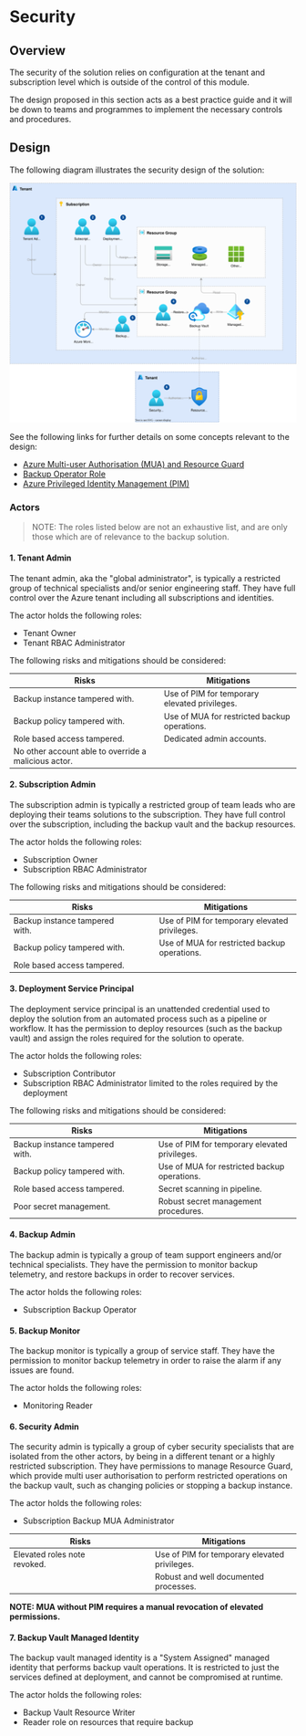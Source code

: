 
<!-- markdownlint-disable MD024 -->

# Security

## Overview

The security of the solution relies on configuration at the tenant and subscription level which is outside of the control of this module.

The design proposed in this section acts as a best practice guide and it will be down to teams and programmes to implement the necessary controls and procedures.

## Design

The following diagram illustrates the security design of the solution:

![Security Design](assets/security-design.drawio.svg)

See the following links for further details on some concepts relevant to the design:

* [Azure Multi-user Authorisation (MUA) and Resource Guard](https://learn.microsoft.com/en-us/azure/backup/multi-user-authorization-concept)
* [Backup Operator Role](https://learn.microsoft.com/en-us/azure/role-based-access-control/built-in-roles/storage#backup-operator)
* [Azure Privileged Identity Management (PIM)](https://learn.microsoft.com/en-us/entra/id-governance/privileged-identity-management)

### Actors

> NOTE: The roles listed below are not an exhaustive list, and are only those which are of relevance to the backup solution.

#### 1. Tenant Admin

The tenant admin, aka the "global administrator", is typically a restricted group of technical specialists and/or senior engineering staff. They have full control over the Azure tenant including all subscriptions and identities.

The actor holds the following roles:

* Tenant Owner
* Tenant RBAC Administrator

The following risks and mitigations should be considered:

| Risks | Mitigations |
|-|-|
| Backup instance tampered with. | Use of PIM for temporary elevated privileges. |
| Backup policy tampered with. | Use of MUA for restricted backup operations. |
| Role based access tampered. | Dedicated admin accounts. |
| No other account able to override a malicious actor. | |

#### 2. Subscription Admin

The subscription admin is typically a restricted group of team leads who are deploying their teams solutions to the subscription. They have full control over the subscription, including the backup vault and the backup resources.

The actor holds the following roles:

* Subscription Owner
* Subscription RBAC Administrator

The following risks and mitigations should be considered:

| Risks | Mitigations |
|-|-|
| Backup instance tampered with.&nbsp;&nbsp;&nbsp;&nbsp;&nbsp;&nbsp;&nbsp;&nbsp;&nbsp;&nbsp;&nbsp;&nbsp;&nbsp;&nbsp;&nbsp;&nbsp;&nbsp;&nbsp;&nbsp;&nbsp;&nbsp;&nbsp; | Use of PIM for temporary elevated privileges. |
| Backup policy tampered with. | Use of MUA for restricted backup operations. |
| Role based access tampered. | |

#### 3. Deployment Service Principal

The deployment service principal is an unattended credential used to deploy the solution from an automated process such as a pipeline or workflow. It has the permission to deploy resources (such as the backup vault) and assign the roles required for the solution to operate.

The actor holds the following roles:

* Subscription Contributor
* Subscription RBAC Administrator limited to the roles required by the deployment  

The following risks and mitigations should be considered:

| Risks | Mitigations |
|-|-|
| Backup instance tampered with.&nbsp;&nbsp;&nbsp;&nbsp;&nbsp;&nbsp;&nbsp;&nbsp;&nbsp;&nbsp;&nbsp;&nbsp;&nbsp;&nbsp;&nbsp;&nbsp;&nbsp;&nbsp;&nbsp;&nbsp;&nbsp;&nbsp; | Use of PIM for temporary elevated privileges. |
| Backup policy tampered with. | Use of MUA for restricted backup operations. |
| Role based access tampered. | Secret scanning in pipeline. |
| Poor secret management. | Robust secret management procedures. |

#### 4. Backup Admin

The backup admin is typically a group of team support engineers and/or technical specialists. They have the permission to monitor backup telemetry, and restore backups in order to recover services.

The actor holds the following roles:

* Subscription Backup Operator

#### 5. Backup Monitor

The backup monitor is typically a group of service staff. They have the permission to monitor backup telemetry in order to raise the alarm if any issues are found.

The actor holds the following roles:

* Monitoring Reader

#### 6. Security Admin

The security admin is typically a group of cyber security specialists that are isolated from the other actors, by being in a different tenant or a highly restricted subscription. They have permissions to manage Resource Guard, which provide multi user authorisation to perform restricted operations on the backup vault, such as changing policies or stopping a backup instance.

The actor holds the following roles:

* Subscription Backup MUA Administrator

| Risks | Mitigations |
|-|-|
| Elevated roles note revoked.&nbsp;&nbsp;&nbsp;&nbsp;&nbsp;&nbsp;&nbsp;&nbsp;&nbsp;&nbsp;&nbsp;&nbsp;&nbsp;&nbsp;&nbsp;&nbsp;&nbsp;&nbsp;&nbsp;&nbsp;&nbsp;&nbsp; | Use of PIM for temporary elevated privileges. |
|  | Robust and well documented processes. |

**NOTE: MUA without PIM requires a manual revocation of elevated permissions.**

#### 7. Backup Vault Managed Identity

The backup vault managed identity is a "System Assigned" managed identity that performs backup vault operations. It is restricted to just the services defined at deployment, and cannot be compromised at runtime.

The actor holds the following roles:

* Backup Vault Resource Writer
* Reader role on resources that require backup
